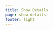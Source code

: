 ```yaml
---
title: Show Details
page: show-details
footer: light
---
```


<script setup>
    import ShowPage from "/src/pages/ShowPage.vue";
    import { useData } from 'vitepress'
    const { params } = useData();
    let showSlug = params.value.show;
</script>

<ShowPage :id="showSlug" />
